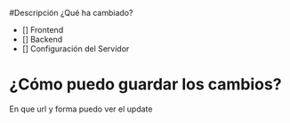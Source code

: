 #Descripción 
¿Qué ha cambiado?

-	[] Frontend
-	[] Backend
-	[] Configuración del Servidor

# ¿Cómo puedo guardar los cambios?
En que url y forma puedo ver el update 

